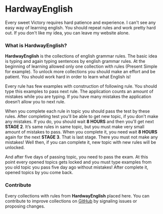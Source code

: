 # HardwayEnglish

Every sweet Victory requires hard patience and experience. I can't see any easy way of learning english. You should repeat rules and work pretty hard out. If you don't like my idea, you can leave my website alone.

### What is HardwayEnglish?

**HardwayEnglish** is the collections of english grammar rules. The basic idea is typing and again typing sentences by english grammar rules. At the beginning of learning allowed only one collection with rules (Present Simple for example). To unlock more collections you should make an effort and be patient. You should work hard in order to learn what English is!

Every rule has few examples with construction of following rule. You should type this examples to pass next rule. The application counts an amount of mistakes while you are typing. If you have many mistakes the application doesn’t allow you to next rule.

When you complete each rule in topic you should pass the test by these rules. After completing test you'll be able to get new topic, if you don't make any mistakes. If you do, you should wait **8 HOURS** and then you'll get next **STAGE 2**. It’s same rules in same topic, but you must make very small amount of mistakes to pass. When you complete it, you need wait **8 HOURS** again for the next **STAGE 3**. That is last stage. There you must not make any mistakes! Well then, if you can complete it, new topic with new rules will be unlocked.

And after five days of passing topic, you need to pass the exam. At this point every opened topics gets locked and you must type examples from you old topic you pass five day ago without mistakes! After complete it, opened topics by you come back.

### Contribute

Every collections with rules from **HardwayEnglish** placed here. You can contribute to improve collections on [GitHub](https://github.com/maxx-zueff/hardwayenglish-topics) by signaling issues or proposing changes.